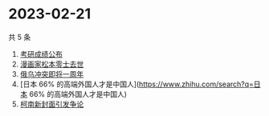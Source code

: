 # 2023-02-21

共 5 条

<!-- BEGIN -->
<!-- 最后更新时间 Tue Feb 21 2023 12:16:36 GMT+0800 (China Standard Time) -->

1. [考研成绩公布](https://www.zhihu.com/search?q=考研成绩公布)
1. [漫画家松本零士去世](https://www.zhihu.com/search?q=漫画家松本零士去世)
1. [俄乌冲突即将一周年](https://www.zhihu.com/search?q=俄乌冲突即将一周年)
1. [日本 66% 的高端外国人才是中国人](https://www.zhihu.com/search?q=日本 66%
   的高端外国人才是中国人)
1. [柯南新封面引发争论](https://www.zhihu.com/search?q=柯南新封面引发争论)

<!-- END -->
